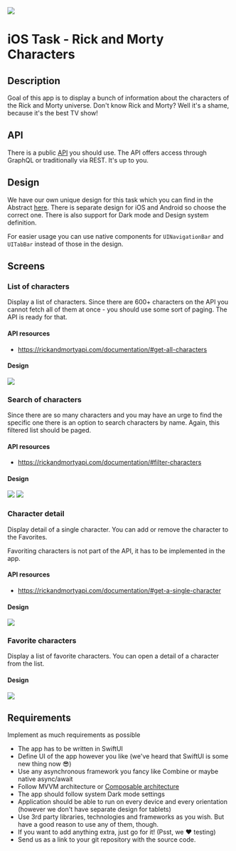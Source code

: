 ![](./images/hero.png)

# iOS Task - Rick and Morty Characters

## Description

Goal of this app is to display a bunch of information about the characters of the Rick and Morty universe. Don't know Rick and Morty? Well it's a
shame, because it's the best TV show!

<!-- ## Showcase

In case you want to see how the final app should work check [this](https://play.google.com/store/apps/details?id=cz.ackee.rickmortyshowcase) link in the Play Store and download the app right to your device. -->

## API

There is a public [API](https://rickandmortyapi.com/documentation) you should use. The API offers access through GraphQL or traditionally via REST.
It's up to you.

## Design

We have our own unique design for this task which you can find in the
Abstract [here](https://share.goabstract.com/9f8f1ad7-5b07-41ed-94f2-b915a0948453?collectionLayerId&mode). There is separate design for iOS and
Android so choose the correct one. There is also support for Dark mode and Design system definition.

For easier usage you can use native components for `UINavigationBar` and `UITabBar` instead of those in the design.

## Screens

### List of characters

Display a list of characters. Since there are 600+ characters on the API you cannot fetch all of them at once - you should use some sort of paging.
The API is ready for that.

#### API resources

- https://rickandmortyapi.com/documentation/#get-all-characters

#### Design

![](./images/screen1.png)

### Search of characters

Since there are so many characters and you may have an urge to find the specific one there is an option to search characters by name. Again, this
filtered list should be paged.

#### API resources
- https://rickandmortyapi.com/documentation/#filter-characters

#### Design
![](./images/screen2.png)
![](./images/screen3.png)

### Character detail 
Display detail of a single character. You can add or remove the character to the Favorites.

Favoriting characters is not part of the API, it has to be implemented in the app.

#### API resources
- https://rickandmortyapi.com/documentation/#get-a-single-character

#### Design
![](./images/screen5.png)

### Favorite characters

Display a list of favorite characters. You can open a detail of a character from the list. 

#### Design
![](./images/screen4.png)

## Requirements

Implement as much requirements as possible 

- The app has to be written in SwiftUI
- Define UI of the app however you like (we've heard that SwiftUI is some new thing now 😎)
- Use any asynchronous framework you fancy like Combine or maybe native async/await
- Follow MVVM architecture or [Composable architecture](https://github.com/pointfreeco/swift-composable-architecture)
- The app should follow system Dark mode settings
- Application should be able to run on every device and every orientation (however we don't have separate design for tablets)
- Use 3rd party libraries, technologies and frameworks as you wish. But have a good reason to use any of them, though.
- If you want to add anything extra, just go for it! (Psst, we ❤️ testing)
- Send us as a link to your git repository with the source code.
